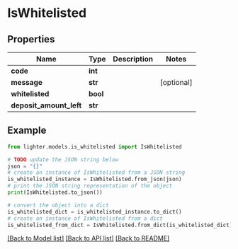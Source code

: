 # IsWhitelisted


## Properties

Name | Type | Description | Notes
------------ | ------------- | ------------- | -------------
**code** | **int** |  | 
**message** | **str** |  | [optional] 
**whitelisted** | **bool** |  | 
**deposit_amount_left** | **str** |  | 

## Example

```python
from lighter.models.is_whitelisted import IsWhitelisted

# TODO update the JSON string below
json = "{}"
# create an instance of IsWhitelisted from a JSON string
is_whitelisted_instance = IsWhitelisted.from_json(json)
# print the JSON string representation of the object
print(IsWhitelisted.to_json())

# convert the object into a dict
is_whitelisted_dict = is_whitelisted_instance.to_dict()
# create an instance of IsWhitelisted from a dict
is_whitelisted_from_dict = IsWhitelisted.from_dict(is_whitelisted_dict)
```
[[Back to Model list]](../README.md#documentation-for-models) [[Back to API list]](../README.md#documentation-for-api-endpoints) [[Back to README]](../README.md)


